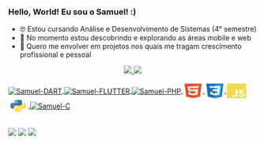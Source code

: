 ### Hello, World! Eu sou o Samuel! :)

- 🤓 Estou cursando Análise e Desenvolvimento de Sistemas (4° semestre)
- 📒 No momento estou descobrindo e explorando as áreas mobile e web
- 🚀 Quero me envolver em projetos nos quais me tragam crescimento profissional e pessoal



<div align="center">
  <a href="https://github.com/SamuelLRibeiro">
  <img height="150em" src="https://github-readme-stats.vercel.app/api?username=SamuelLRibeiro&show_icons=true&theme=calm&include_all_commits=true&count_private=true"/>
  <img height="150em" src="https://github-readme-stats.vercel.app/api/top-langs/?username=SamuelLRibeiro&layout=compact&langs_count=7&theme=calm"/>
</div>

<div style="display: inline_block"><br>
    <img align="center" alt="Samuel-DART" height="30" width="40" src="https://cdn.jsdelivr.net/gh/devicons/devicon/icons/dart/dart-original.svg"/>
    <img align="center" alt="Samuel-FLUTTER" height="30" width="40" src="https://cdn.jsdelivr.net/gh/devicons/devicon/icons/flutter/flutter-original.svg"/>
    <img align="center" alt="Samuel-PHP" height="30" width="40" src="https://cdn.jsdelivr.net/gh/devicons/devicon/icons/php/php-original.svg"/>
    <img align="center" alt="Samuel-HTML" height="30" width="40" src="https://raw.githubusercontent.com/devicons/devicon/master/icons/html5/html5-original.svg">
    <img align="center" alt="Samuel-CSS" height="30" width="40" src="https://raw.githubusercontent.com/devicons/devicon/master/icons/css3/css3-original.svg">
    <img align="center" alt="Samuel-Js" height="30" width="40" src="https://raw.githubusercontent.com/devicons/devicon/master/icons/javascript/javascript-plain.svg">
    <img align="center" alt="Samuel-Python" height="30" width="40" src="https://raw.githubusercontent.com/devicons/devicon/master/icons/python/python-original.svg">
    <img align="center" alt="Samuel-C" height="30" width="40" src="https://cdn.jsdelivr.net/gh/devicons/devicon/icons/c/c-original.svg" />
</div>
  
##
<div> 
  <a href = "mailto:samuellr@rede.ulbra.br"><img src="https://img.shields.io/badge/Gmail-D14836?style=for-the-badge&logo=gmail&logoColor=white" target="_blank"></a>
  <a href="https://www.linkedin.com/in/samuel-lamego-ribeiro/" target="_blank"><img src="https://img.shields.io/badge/-LinkedIn-%230077B5?style=for-the-badge&logo=linkedin&logoColor=white" target="_blank"></a> 
  <a href="https://instagram.com/samueleeer" target="_blank"><img src="https://img.shields.io/badge/-Instagram-%23E4405F?style=for-the-badge&logo=instagram&logoColor=white" target="_blank"></a>
</div>

